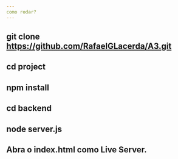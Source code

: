 ```yaml
---
como rodar?
---
```

git clone https://github.com/RafaelGLacerda/A3.git
-
cd project
-
npm install
-
cd backend
-
node server.js
---
Abra o index.html como Live Server.
---
